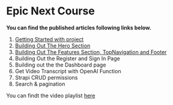 # Epic Next Course 

**You can find the published articles following links below.**

1. [Getting Started with project](https://strapi.io/blog/epic-next-js-14-tutorial-learn-next-js-by-building-a-real-life-project-part-1-2)
2. [Building Out The Hero Section](https://strapi.io/blog/epic-next-js-14-tutorial-part-2-building-out-the-home-page)
3. [Building Out The Features Section, TopNavigation and Footer](https://strapi.io/blog/epic-next-js-14-tutorial-learn-next-js-by-building-a-real-life-project-part-3)
4. Building Out the Register and Sign In Page
5. Building out the the Dashboard page
6. Get Video Transcript with OpenAI Function
7. Strapi CRUD permissions
8. Search & pagination

You can findt the video playlist [here](https://www.youtube.com/playlist?list=PL7Q0DQYATmvgONvIWsy34aDkAtcdjsQLE)
